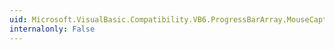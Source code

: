 ```yaml
---
uid: Microsoft.VisualBasic.Compatibility.VB6.ProgressBarArray.MouseCaptureChanged
internalonly: False
---
```

